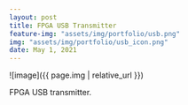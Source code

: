 ```yaml
---
layout: post
title: FPGA USB Transmitter
feature-img: "assets/img/portfolio/usb.png"
img: "assets/img/portfolio/usb_icon.png"
date: May 1, 2021
---
```


![image]({{ page.img | relative_url }})

FPGA USB transmitter.

